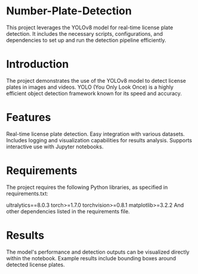 # Number-Plate-Detection

This project leverages the YOLOv8 model for real-time license plate detection. It includes the necessary scripts, configurations, and dependencies to set up and run the detection pipeline efficiently.

# Introduction
The project demonstrates the use of the YOLOv8 model to detect license plates in images and videos. YOLO (You Only Look Once) is a highly efficient object detection framework known for its speed and accuracy.

# Features
Real-time license plate detection.
Easy integration with various datasets.
Includes logging and visualization capabilities for results analysis.
Supports interactive use with Jupyter notebooks.

# Requirements
The project requires the following Python libraries, as specified in requirements.txt:

ultralytics==8.0.3
torch>=1.7.0
torchvision>=0.8.1
matplotlib>=3.2.2
And other dependencies listed in the requirements file.

# Results
The model's performance and detection outputs can be visualized directly within the notebook. Example results include bounding boxes around detected license plates.
